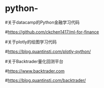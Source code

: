 # python-
#关于datacamp的Python金融学习代码

#https://github.com/ckchen1417/ml-for-finance

#关于plotly的绘图学习代码

#https://blog.quantinsti.com/plotly-python/

#关于Backtrader量化回测平台

#https://www.backtrader.com

#https://blog.quantinsti.com/backtrader/

